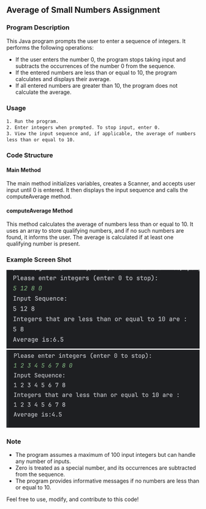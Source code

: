 ## Average of Small Numbers Assignment 

### Program Description 

This Java program prompts the user to enter a sequence of integers. It performs the following operations:

* If the user enters the number 0, the program stops taking input and subtracts the occurrences of the number 0 from the sequence.
* If the entered numbers are less than or equal to 10, the program calculates and displays their average.
* If all entered numbers are greater than 10, the program does not calculate the average.

### Usage
    1. Run the program.
    2. Enter integers when prompted. To stop input, enter 0.
    3. View the input sequence and, if applicable, the average of numbers less than or equal to 10.

### Code Structure

#### Main Method
The main method initializes variables, creates a Scanner, and accepts user input until 0 is entered. It then displays the input sequence and calls the computeAverage method.

#### computeAverage Method
This method calculates the average of numbers less than or equal to 10. It uses an array to store qualifying numbers, and if no such numbers are found, it informs the user. The average is calculated if at least one qualifying number is present.

### Example Screen Shot

![](/screenshots/ssFirstSol.png)
![](/screenshots/ssSecondSol.png)

### Note
* The program assumes a maximum of 100 input integers but can handle any number of inputs.
* Zero is treated as a special number, and its occurrences are subtracted from the sequence.
* The program provides informative messages if no numbers are less than or equal to 10.

Feel free to use, modify, and contribute to this code!